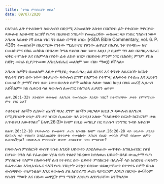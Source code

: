 ```yaml
---
title: 'የግል ምስክርነት ሀይል'
date: 09/07/2020
---
```


በአግሪጳ ፊት የቀረበውን ጳውሎስን በድጋሚ እንመልከት እስቲ። በሄሮድስ ፊት የቀረበው ሃዋርያው ጳውሎስ አይሁዳዊ አርበኛ የሆነና በአይሁድ ነገስታት የመጨረሻው መስመር ላይ የነበረ ግለሰብ ነው። አግሪጳ አይሁድ ነኝ ይላል ነገር ግን በልቡ ሮማዊ ነበር። (የSDA Bible Commentary, vol. 6. P. 436ን ተመልከቱ)። በእድሜው የገፋው ሚሲዮናዊ የሆነው ሐዋሪያ በአያሌ ጉዞ የተዳከመ እና በመልካምና በክፉ መካከል በነበረው ትግል የቆሰለ ሰው ነው። እዚህ ጋ ሲቆም ግን ልቡ በእግዚአብሔር ፍቅር ተሞልቶ እና በአምላክ በጎነት ፊቱ ፈክቶ ነበር። በህይወቱ ምንም ነገር ቢከሰት; ምንም ያክል ስደት; መከራ ቢያጋጥመው እግዚአብሔር መልካም ነው ብሎ ማወጅ ይችላል።

አግሪጳ ሰዎችን በመልካም እይታ የማያይ; ተጠራጣሪ; ልበ ደንዳና እና ቅንነት ለሰፈነበት ስርአት ቸልተኛ የሆነ ሰው ነው። በተቃራው ጳውሎስ ደግሞ በእምነት የተሞላ; ለእውነት የተሰጠ እና ጽድቅን በመጠበቅ ታማኝ የሆነ ሰው ነው። በሁለቱ ሰዎች መካከል ላለው ንፅፅር ከዚህ በላይ መረጃ ሊሰጠን አይችልም። ክስ ሲቀርብ ሳለ ጳውሎስ ለመናገር ከአግሪጳ ፈቃድን ጠየቀ።

`ሐዋ.26:1-32ን አንብቡ። ጳውሎስ ለአግሪጳ የመሰከረው እንዴት ነበር? ከተናገራቸው ቃላት የምንማረው ምን ነገር አለ?`

ሩህሩህነት ልቦችን ሲከፍት ጨካኝ ባህሪ ደግሞ ልቦችን ይዘጋል። እዚህ ጋ ጳውሎስ ለአግሪጳ በሚያስነድቅ ሁኔታ ደግ ሆኖ ነበር። ሲጠራው ሳለ እንዲህ አለው “የአይሁድን ስርአት ክርክርንም ሁሉ አጥብቀህ አውቀሃልና” (ሐዋ.26:3)። ከዛም በዚህ መግቢያ በር የራሱን የንግግር ጉዳይ አቀረበ።

`በሐዋ.26:12-18 የጳውሎስን የመለወጥ ታሪክ አንብቡ ከዛም በሐዋ.26:26-28 ላይ ሁኔታው እንዴት በአግሪጳ ላይ ተፅዕኖን እንደፈጠረበት በጥንቃቄ ተመልከቱ። አግሪጳ በዚህ መንገድ ምላሽ የሰጠው ለምን ይመስላችኋል? በጳውሎስ ምስክርነት ውስጥ ያስደነቀው ነገር ምንድነው?`

በጳውሎስ ምስክርነት ውስጥ የሱስ እንዴት ህይወቱን እንደለወጠው መጥቀሱ እግዚአብሄር የለሽ በሆነው ንጉስ ላይ የፈጠረው ሃያል የሆነ ተፅዕኖ ነበረው። ከተለወጠ ህይወት በላይ ውጤታማ የሆነ ምስክርነት የለም። በእውነተኛ ልብ የተቀየረ ሰው ህይወት ምስክርነት በሌሎች ላይ አስደናቂ ተጽዕኖን ይፈጥራል። እግዚአብሔር የለሽ የሆኑ ነገስታት እንኳን በፀጋው ህይወታቸውን በተቀየሩ ሰዎች     በኩል ውስጣቸው ተነቃንቋል። እንደ ጳውሎስ ያለ አስገራሚ ታሪክ ባይኖረንም እንኳን በፀጋው ሁላችንም የሱስን ማወቅ እና በደሙ መዋጀት ምን ማለት እንደሆነ ልንነግራቸው እንችላለን።